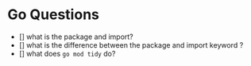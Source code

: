 # Go Questions

- [] what is the package and import?
- [] what is the difference between the package and import keyword ?
- [] what does `go mod tidy` do?
